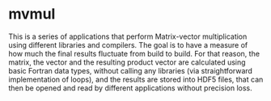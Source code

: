 # mvmul

This is a series of applications that perform Matrix-vector multiplication using different libraries and compilers. The goal is to have a measure of how much the final results fluctuate from build to build. For that reason, the matrix, the vector and the resulting product vector are calculated using basic Fortran data types, without calling any libraries (via straightforward implementation of loops), and the results are stored into HDF5 files, that can then be opened and read by different applications without precision loss.
